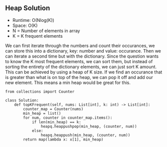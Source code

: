 ## Heap Solution

- Runtime: O(Nlog(K))
- Space: O(K)
- N = Number of elements in array
- K = K frequent elements

We can first iterate through the numbers and count their occurances, we can store this into a dictionary, key: number and value: occurance.
Then we can iterate a second time but with the dictionary.
Since the question wants to know the K most frequent elements, we can sort them, but instead of sorting the entirety of the dictionary elements, we can just sort K amount.
This can be achieved by using a heap of K size.
If we find an occurance that is greater than what is on top of the heap, we can pop it off and add our new element.
This means a min heap would be great for this.

```
from collections import Counter

class Solution:
    def topKFrequent(self, nums: List[int], k: int) -> List[int]:
        counter_map = Counter(nums)
        min_heap = list()
        for num, counter in counter_map.items():
            if len(min_heap) == k:
                heapq.heappushpop(min_heap, (counter, num))
            else:
                heapq.heappush(min_heap, (counter, num))
        return map(lambda x: x[1], min_heap)
```
